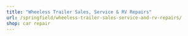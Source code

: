 ```yaml
---
title: "Wheeless Trailer Sales, Service & RV Repairs"
url: /springfield/wheeless-trailer-sales-service-and-rv-repairs/
shop: car repair
---
```

